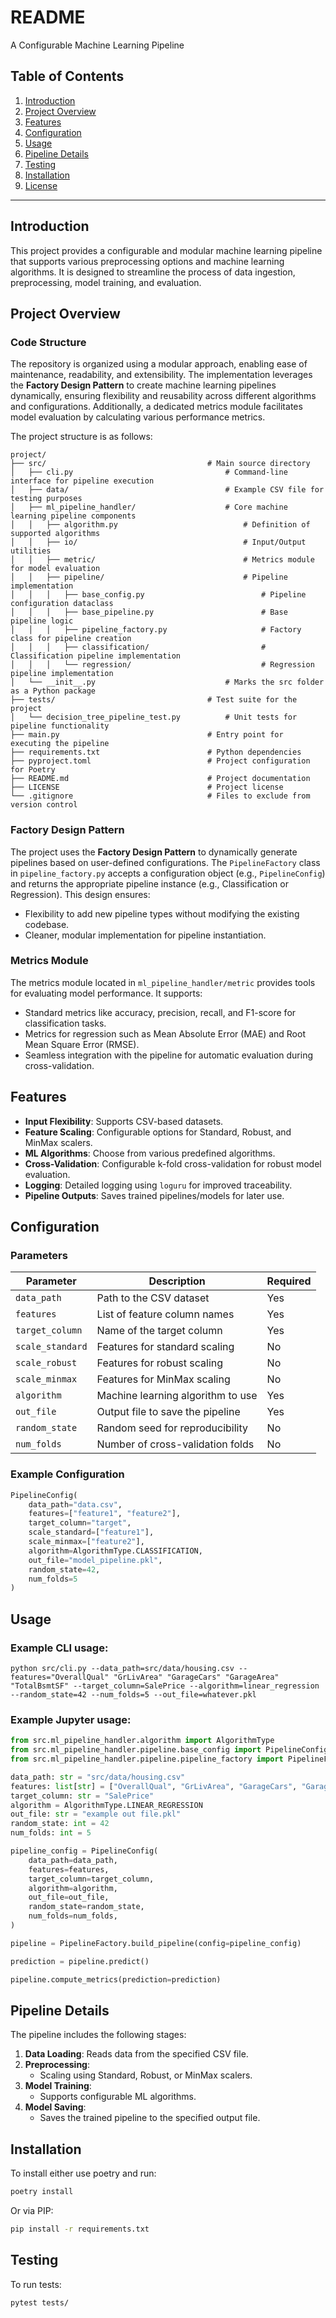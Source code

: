 # README

A Configurable Machine Learning Pipeline

## Table of Contents

1. [Introduction](#introduction)
2. [Project Overview](#project-overview)
3. [Features](#features)
4. [Configuration](#configuration)
5. [Usage](#usage)
6. [Pipeline Details](#pipeline-details)
7. [Testing](#testing)
8. [Installation](#installation)
9. [License](#license)

---

## Introduction

This project provides a configurable and modular machine learning pipeline that supports various preprocessing options
and machine learning algorithms. It is designed to streamline the process of data ingestion, preprocessing, model
training, and evaluation.

## Project Overview

### Code Structure

The repository is organized using a modular approach, enabling ease of maintenance, readability, and extensibility. The
implementation leverages the **Factory Design Pattern** to create machine learning pipelines dynamically, ensuring
flexibility and reusability across different algorithms and configurations. Additionally, a dedicated metrics module
facilitates model evaluation by calculating various performance metrics.

The project structure is as follows:

```
project/
├── src/                                    # Main source directory
│   ├── cli.py                                  # Command-line interface for pipeline execution
│   ├── data/                                   # Example CSV file for testing purposes
│   ├── ml_pipeline_handler/                    # Core machine learning pipeline components
│   │   ├── algorithm.py                            # Definition of supported algorithms
│   │   ├── io/                                     # Input/Output utilities
│   │   ├── metric/                                 # Metrics module for model evaluation
│   │   ├── pipeline/                               # Pipeline implementation
│   │   │   ├── base_config.py                          # Pipeline configuration dataclass
│   │   │   ├── base_pipeline.py                        # Base pipeline logic
│   │   │   ├── pipeline_factory.py                     # Factory class for pipeline creation
│   │   │   ├── classification/                         # Classification pipeline implementation
│   │   │   └── regression/                             # Regression pipeline implementation
│   └── __init__.py                             # Marks the src folder as a Python package
├── tests/                                  # Test suite for the project
│   └── decision_tree_pipeline_test.py          # Unit tests for pipeline functionality
├── main.py                                 # Entry point for executing the pipeline
├── requirements.txt                        # Python dependencies
├── pyproject.toml                          # Project configuration for Poetry
├── README.md                               # Project documentation
├── LICENSE                                 # Project license
└── .gitignore                              # Files to exclude from version control
```

### Factory Design Pattern

The project uses the **Factory Design Pattern** to dynamically generate pipelines based on user-defined configurations.
The `PipelineFactory` class in `pipeline_factory.py` accepts a configuration object (e.g., `PipelineConfig`) and returns
the appropriate pipeline instance (e.g., Classification or Regression). This design ensures:

- Flexibility to add new pipeline types without modifying the existing codebase.
- Cleaner, modular implementation for pipeline instantiation.

### Metrics Module

The metrics module located in `ml_pipeline_handler/metric` provides tools for evaluating model performance. It supports:

- Standard metrics like accuracy, precision, recall, and F1-score for classification tasks.
- Metrics for regression such as Mean Absolute Error (MAE) and Root Mean Square Error (RMSE).
- Seamless integration with the pipeline for automatic evaluation during cross-validation.

## Features

- **Input Flexibility**: Supports CSV-based datasets.
- **Feature Scaling**: Configurable options for Standard, Robust, and MinMax scalers.
- **ML Algorithms**: Choose from various predefined algorithms.
- **Cross-Validation**: Configurable k-fold cross-validation for robust model evaluation.
- **Logging**: Detailed logging using `loguru` for improved traceability.
- **Pipeline Outputs**: Saves trained pipelines/models for later use.

## Configuration

### Parameters

| Parameter        | Description                       | Required |
|------------------|-----------------------------------|----------|
| `data_path`      | Path to the CSV dataset           | Yes      |
| `features`       | List of feature column names      | Yes      |
| `target_column`  | Name of the target column         | Yes      |
| `scale_standard` | Features for standard scaling     | No       |
| `scale_robust`   | Features for robust scaling       | No       |
| `scale_minmax`   | Features for MinMax scaling       | No       |
| `algorithm`      | Machine learning algorithm to use | Yes      |
| `out_file`       | Output file to save the pipeline  | Yes      |
| `random_state`   | Random seed for reproducibility   | No       |
| `num_folds`      | Number of cross-validation folds  | No       |

### Example Configuration

```python
PipelineConfig(
    data_path="data.csv",
    features=["feature1", "feature2"],
    target_column="target",
    scale_standard=["feature1"],
    scale_minmax=["feature2"],
    algorithm=AlgorithmType.CLASSIFICATION,
    out_file="model_pipeline.pkl",
    random_state=42,
    num_folds=5
)
```

## Usage

### Example CLI usage:

```shell
python src/cli.py --data_path=src/data/housing.csv --features="OverallQual" "GrLivArea" "GarageCars" "GarageArea" "TotalBsmtSF" --target_column=SalePrice --algorithm=linear_regression --random_state=42 --num_folds=5 --out_file=whatever.pkl
```

### Example Jupyter usage:

```python
from src.ml_pipeline_handler.algorithm import AlgorithmType
from src.ml_pipeline_handler.pipeline.base_config import PipelineConfig
from src.ml_pipeline_handler.pipeline.pipeline_factory import PipelineFactory

data_path: str = "src/data/housing.csv"
features: list[str] = ["OverallQual", "GrLivArea", "GarageCars", "GarageArea", "TotalBsmtSF"]
target_column: str = "SalePrice"
algorithm = AlgorithmType.LINEAR_REGRESSION
out_file: str = "example out file.pkl"
random_state: int = 42
num_folds: int = 5

pipeline_config = PipelineConfig(
    data_path=data_path,
    features=features,
    target_column=target_column,
    algorithm=algorithm,
    out_file=out_file,
    random_state=random_state,
    num_folds=num_folds,
)

pipeline = PipelineFactory.build_pipeline(config=pipeline_config)

prediction = pipeline.predict()

pipeline.compute_metrics(prediction=prediction)
```

## Pipeline Details

The pipeline includes the following stages:

1. **Data Loading**: Reads data from the specified CSV file.
2. **Preprocessing**:
    - Scaling using Standard, Robust, or MinMax scalers.
3. **Model Training**:
    - Supports configurable ML algorithms.
4. **Model Saving**:
    - Saves the trained pipeline to the specified output file.

## Installation

To install either use poetry and run:

```bash
poetry install
```

Or via PIP:

```bash
pip install -r requirements.txt
```

## Testing

To run tests:

```bash
pytest tests/
```